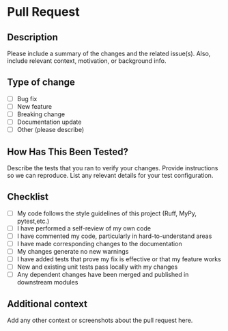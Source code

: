 # Pull Request

## Description

Please include a summary of the changes and the related issue(s). Also, include relevant context, motivation, or background info.

## Type of change

- [ ] Bug fix
- [ ] New feature
- [ ] Breaking change
- [ ] Documentation update
- [ ] Other (please describe)

## How Has This Been Tested?

Describe the tests that you ran to verify your changes. Provide instructions so we can reproduce. List any relevant details for your test configuration.

## Checklist

- [ ] My code follows the style guidelines of this project (Ruff, MyPy, pytest,etc.)
- [ ] I have performed a self-review of my own code
- [ ] I have commented my code, particularly in hard-to-understand areas
- [ ] I have made corresponding changes to the documentation
- [ ] My changes generate no new warnings
- [ ] I have added tests that prove my fix is effective or that my feature works
- [ ] New and existing unit tests pass locally with my changes
- [ ] Any dependent changes have been merged and published in downstream modules

## Additional context

Add any other context or screenshots about the pull request here.